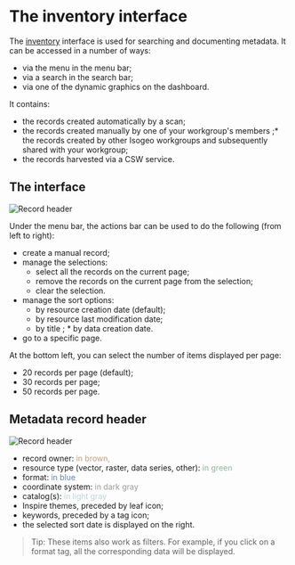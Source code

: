 # The inventory interface

The [inventory](https://app.isogeo.com/inventory) interface is used for searching and documenting metadata. It can be accessed in a number of ways:

* via the menu in the menu bar;
* via a search in the search bar;
* via one of the dynamic graphics on the dashboard.

It contains:

* the records created automatically by a scan;
* the records created manually by one of your workgroup's members
;* the records created by other Isogeo workgroups and subsequently shared with your workgroup;
* the records harvested via a CSW service.

## The interface

![Record header](/images/inv_global.png "Information displayed in a record's header (in list mode)")

Under the menu bar, the actions bar can be used to do the following (from left to right):

* create a manual record;
* manage the selections:
    * select all the records on the current page;
    * remove the records on the current page from the selection;
    * clear the selection.
* manage the sort options:
    * by resource creation date (default);
    * by resource last modification date;
    * by title
;    * by data creation date.
* go to a specific page.

At the bottom left, you can select the number of items displayed per page:

*  20 records per page (default);
*  30 records per page;
*  50 records per page.

## Metadata record header

![Record header](/images/inv_ressource_header.png "The information displayed in a record's header (in list mode)")

* record owner: <span style="color:#C09E7E">in brown,</span>
* resource type (vector, raster, data series, other): <span style="color:#8FB39B">in green</span>
* format: <span style="color:#6480a7">in blue</span>
* coordinate system: <span style="color:#999">in dark gray</span>
* catalog(s): <span style="color:#bed3db">in light gray</span>
* Inspire themes, preceded by leaf icon;
* keywords, preceded by a tag icon;
* the selected sort date is displayed on the right.

> Tip: These items also work as filters. For example, if you click on a format tag, all the corresponding data will be displayed.



